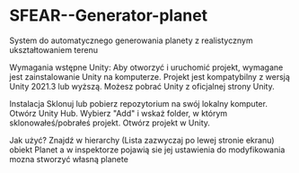 # SFEAR--Generator-planet
System do automatycznego generowania planety z realistycznym ukształtowaniem terenu

Wymagania wstępne Unity: Aby otworzyć i uruchomić projekt, wymagane jest zainstalowanie Unity na komputerze. Projekt jest kompatybilny z wersją Unity 2021.3 lub wyższą. Możesz pobrać Unity z oficjalnej strony Unity.

Instalacja Sklonuj lub pobierz repozytorium na swój lokalny komputer. Otwórz Unity Hub. Wybierz "Add" i wskaż folder, w którym sklonowałeś/pobrałeś projekt. Otwórz projekt w Unity.

Jak użyć? Znajdź w hierarchy (Lista zazwyczaj po lewej stronie ekranu) obiekt Planet a w inspektorze pojawią sie jej ustawienia do modyfikowania mozna stworzyć własną planete

